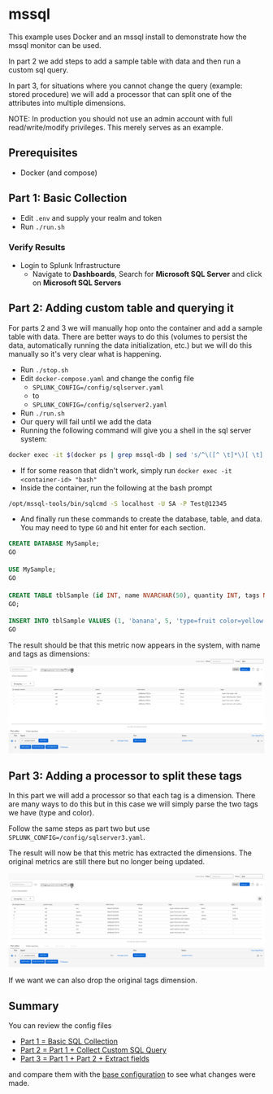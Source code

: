 # mssql

This example uses Docker and an mssql install to demonstrate how the mssql monitor can be used.

In part 2 we add steps to add a sample table with data and then run a custom sql query.

In part 3, for situations where you cannot change the query (example: stored procedure) we will add a processor that can split one of the attributes into multiple dimensions.

NOTE: In production you should not use an admin account with full read/write/modify privileges. This merely serves as an example.

## Prerequisites
* Docker (and compose)

## Part 1: Basic Collection

* Edit `.env` and supply your realm and token
* Run `./run.sh`

### Verify Results
* Login to Splunk Infrastructure
  * Navigate to **Dashboards**, Search for **Microsoft SQL Server** and click on **Microsoft SQL Servers**

## Part 2: Adding custom table and querying it

For parts 2 and 3 we will manually hop onto the container and add a sample table with data. There are better ways to do this (volumes to persist the data, automatically running the data initialization, etc.) but we will do this manually so it's very clear what is happening.

* Run `./stop.sh`
* Edit `docker-compose.yaml` and change the config file
  * `SPLUNK_CONFIG=/config/sqlserver.yaml`
  * to
  * `SPLUNK_CONFIG=/config/sqlserver2.yaml`
* Run `./run.sh`
* Our query will fail until we add the data
* Running the following command will give you a shell in the sql server system:
```bash
docker exec -it $(docker ps | grep mssql-db | sed 's/^\([^ \t]*\)[ \t].*/\1/') "bash"
```
  * If for some reason that didn't work, simply run `docker exec -it <container-id> "bash"`
* Inside the container, run the following at the bash prompt
```bash
/opt/mssql-tools/bin/sqlcmd -S localhost -U SA -P Test@12345
```
* And finally run these commands to create the database, table, and data. You may need to type `GO` and hit enter for each section.
```sql
CREATE DATABASE MySample;
GO

USE MySample;
GO

CREATE TABLE tblSample (id INT, name NVARCHAR(50), quantity INT, tags NVARCHAR(100));
GO;

INSERT INTO tblSample VALUES (1, 'banana', 5, 'type=fruit color=yellow');INSERT INTO tblSample VALUES (2, 'apple', 10, 'type=fruit color=red');INSERT INTO tblSample VALUES (3, 'car', 10, 'type=vehicle color=black');INSERT INTO tblSample VALUES (4, 'bus', 1, 'type=vehicle color=yellow');
GO
```

The result should be that this metric now appears in the system, with name and tags as dimensions:
![Custom-Metric-1](img/custom-metric-1.png)

## Part 3: Adding a processor to split these tags

In this part we will add a processor so that each tag is a dimension. There are many ways to do this but in this case we will simply parse the two tags we have (type and color).

Follow the same steps as part two but use `SPLUNK_CONFIG=/config/sqlserver3.yaml`.

The result will now be that this metric has extracted the dimensions. The original metrics are still there but no longer being updated.

![Custom-Metric-2](img/custom-metric-2.png)

If we want we can also drop the original tags dimension.

## Summary
You can review the config files
- [Part 1 = Basic SQL Collection](config/sqlserver.yaml)
- [Part 2 = Part 1 + Collect Custom SQL Query](config/sqlserver2.yaml)
- [Part 3 = Part 1 + Part 2 + Extract fields](config/sqlserver3.yaml)

 and compare them with the [base configuration](https://raw.githubusercontent.com/signalfx/splunk-otel-collector/main/cmd/otelcol/config/collector/agent_config.yaml) to see what changes were made.